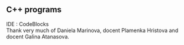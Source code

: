 ## C++ programs
IDE : CodeBlocks <br />
Thank very much of Daniela Marinova, docent Plamenka Hristova and docent Galina Atanasova.
